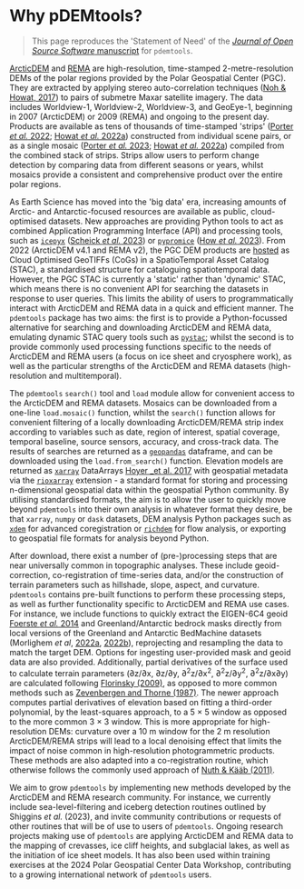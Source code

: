 # Why pDEMtools?

> This page reproduces the 'Statement of Need' of the [_Journal of Open Source Software_ manuscript](http://dx.doi.org/10.21105/joss.07149) for `pdemtools`.

[ArcticDEM](https://www.pgc.umn.edu/data/arcticdem/) and [REMA](https://www.pgc.umn.edu/data/rema/) are high-resolution, time-stamped 2-metre-resolution DEMs of the polar regions provided by the Polar Geospatial Center (PGC). They are extracted by applying stereo auto-correlation techniques ([Noh & Howat, 2017](https://doi.org/10.1016/j.isprsjprs.2017.04.019)) to pairs of submetre Maxar satellite imagery. The data includes Worldview-1, Worldview-2, Worldview-3, and GeoEye-1, beginning in 2007 (ArcticDEM) or 2009 (REMA) and ongoing to the present day. Products are available as tens of thousands of time-stamped 'strips' ([Porter _et al._ 2022](ttps://doi.org/10.7910/DVN/OHHUKH); [Howat _et al._ 2022a](https://doi.org/10.7910/DVN/X7NDNY)) constructed from individual scene pairs, or as a single mosaic ([Porter _et al._ 2023](https://doi.org/10.7910/DVN/3VDC4W); [Howat _et al._ 2022a](https://doi.org/10.7910/DVN/EBW8UC)) compiled from the combined stack of strips. Strips allow users to perform change detection by comparing data from different seasons or years, whilst mosaics provide a consistent and comprehensive product over the entire polar regions.

As Earth Science has moved into the 'big data' era, increasing amounts of Arctic- and Antarctic-focused resources are available as public, cloud-optimised datasets. New approaches are providing Python tools to act as combined Application Programming Interface (API) and processing tools, such as [`icepyx`](https://icepyx.readthedocs.io) ([Scheick _et al._ 2023](https://doi.org/10.21105/joss.04912)) or [`pypromice`](https://pypromice.readthedocs.io) ([How _et al._ 2023](https://doi.org/10.21105/joss.05298)). From 2022 (ArcticDEM v4.1 and REMA v2), the PGC DEM products are [hosted](https://polargeospatialcenter.github.io/stac-browser/#/external/pgc-opendata-dems.s3.us-west-2.amazonaws.com/pgc-data-stac.json) as Cloud Optimised GeoTIFFs (CoGs) in a SpatioTemporal Asset Catalog (STAC), a standardised structure for cataloguing spatiotemporal data. However, the PGC STAC is currently a 'static' rather than 'dynamic' STAC, which means there is no convenient API for searching the datasets in response to user queries. This limits the ability of users to programmatically interact with ArcticDEM and REMA data in a quick and efficient manner. The `pdemtools` package has two aims: the first is to provide a Python-focussed alternative for searching and downloading ArcticDEM and REMA data, emulating dynamic STAC query tools such as [`pystac`](https://pystac.readthedocs.io); whilst the second is to provide commonly used processing functions specific to the needs of ArcticDEM and REMA users (a focus on ice sheet and cryosphere work), as well as the particular strengths of the ArcticDEM and REMA datasets (high-resolution and multitemporal).

The `pdemtools` `search()` tool and `load` module allow for convenient access to the ArcticDEM and REMA datasets. Mosaics can be downloaded from a one-line `load.mosaic()` function, whilst the `search()` function allows for convenient filtering of a locally downloading ArcticDEM/REMA strip index according to variables such as date, region of interest, spatial coverage, temporal baseline, source sensors, accuracy, and cross-track data. The results of searches are returned as a [`geopandas`](https://geopandas.org) dataframe, and can be downloaded using the `load.from_search()` function. Elevation models are returned as [`xarray`](https://docs.xarray.dev) DataArrays [Hoyer _et al. 2017](https://doi.org/10.5334/jors.148) with geospatial metadata via the [`rioxarray`](https://corteva.github.io) extension - a standard format for storing and processing n-dimensional geospatial data within the geospatial Python community. By utilising standardised formats, the aim is to allow the user to quickly move beyond `pdemtools` into their own analysis in whatever format they desire, be that `xarray`, `numpy` or `dask` datasets, DEM analysis Python packages such as [`xdem`](https://xdem.readthedocs.io/) for advanced coregistration or [`richdem`](https://richdem.readthedocs.io) for flow analysis, or exporting to geospatial file formats for analysis beyond Python.

After download, there exist a number of (pre-)processing steps that are near universally common in topographic analyses. These include geoid-correction, co-registration of time-series data, and/or the construction of terrain parameters such as hillshade, slope, aspect, and curvature. `pdemtools` contains pre-built functions to perform these processing steps, as well as further functionality specific to ArcticDEM and REMA use cases. For instance, we include functions to quickly extract the EIGEN-6C4 geoid [Foerste _et al._ 2014](https://doi.org/10.5880/icgem.2015.1) and Greenland/Antarctic bedrock masks directly from local versions of the Greenland and Antarctic BedMachine datasets (Morlighem _et al_, [2022a](https://doi.org/10.5067/GMEVBWFLWA7X), [2022b](https://doi.org/10.5067/FPSU0V1MWUB6)), reprojecting and resampling the data to match the target DEM. Options for ingesting user-provided mask and geoid data are also provided. Additionally, partial derivatives of the surface used to calculate terrain parameters (∂z/∂x, ∂z/∂y, ∂<sup>2</sup>z/∂x<sup>2</sup>, ∂<sup>2</sup>z/∂y<sup>2</sup>, ∂<sup>2</sup>z/∂x∂y) are calculated following [Florinsky (2009)](https://doi.org/10.1080/13658810802527499), as opposed to more common methods such as [Zevenbergen and Thorne (1987)](https://doi.org/10.1002/esp.3290120107). The newer approach computes partial derivatives of elevation based on fitting a third-order polynomial, by the least-squares approach, to a 5 $\times$ 5 window as opposed to the more common 3 $\times$ 3 window. This is more appropriate for high-resolution DEMs: curvature over a 10 m window for the 2 m resolution ArcticDEM/REMA strips will lead to a local denoising effect that limits the impact of noise common in high-resolution photogrammetric products. These methods are also adapted into a co-registration routine, which otherwise follows the commonly used approach of [Nuth & Kääb (2011)](https://doi.org/10.5194/tc-5-271-2011).

We aim to grow `pdemtools` by implementing new methods developed by the ArcticDEM and REMA research community. For instance, we currently include sea-level-filtering and iceberg detection routines outlined by Shiggins _et al._ (2023), and invite community contributions or requests of other routines that will be of use to users of `pdemtools`. Ongoing research projects making use of `pdemtools` are applying ArcticDEM and REMA data to the mapping of crevasses, ice cliff heights, and subglacial lakes, as well as the initiation of ice sheet models. It has also been used within training exercises at the 2024 Polar Geospatial Center Data Workshop, contributing to a growing international network of `pdemtools` users.